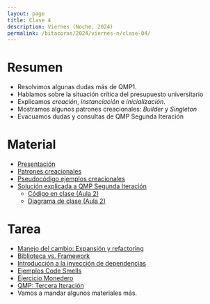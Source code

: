```yaml
---
layout: page
title: Clase 4
description: Viernes (Noche, 2024)
permalink: /bitacoras/2024/viernes-n/clase-04/
---
```



# Resumen

- Resolvimos algunas dudas más de QMP1.
- Hablamos sobre la situación crítica del presupuesto universitario 
- Explicamos _creación_, _instanciación_ e _inicialización_.
- Mostramos algunos patrones creacionales: _Builder_ y _Singleton_
- Evacuamos dudas y consultas de QMP Segunda Iteración

# Material

- [Presentación](https://docs.google.com/presentation/d/11khwAxqgbNdD7tqkgkaTlvoa1u3x1YjjW1J8TzJnQQQ/edit#slide=id.g35f391192_00)
- [Patrones creacionales](https://docs.google.com/document/d/1jyjLJiXhScB8204qPOHyHWqE5gRINvAbV3F4-x2E-hI/edit#)
- [Pseudocódigo ejemplos creacionales](https://github.com/dds-utn/ejemplos-creacionales)
- [Solución explicada a QMP Segunda Iteración](https://docs.google.com/document/d/1NeSJWVvj5JlEZo89kh99lO22X7GCJsPETSuNfw6cVeM/edit)
    - [Código en clase (Aula 2)](https://gist.github.com/flbulgarelli/56cfcef53fb45da3fd8bf27fff58e427)
    - [Diagrama de clase (Aula 2)](https://www.plantuml.com/plantuml/png/JOun3i8m34LtdyBgb0xb01Ngm8x4q0kOnXAH6bBPMH3YxjIaYLYYvCNlVoyhgU9D-Ea9t_01AEHAcINGkZD4D7xC35Fx-qEpKAJgNf88-IG_LpdFOKlEZhwyg-_gnVWYJ582NO_Z4Mt5BMuuxKrrrn6xipcPTUe07i4pSjpo2oF7Euj-0G00)

# Tarea

- [Manejo del cambio: Expansión y refactoring](https://docs.google.com/document/d/1cAje0qwy3Cus_ob0r-tatbcT01sDFeLt3MmSVmLeSxk/edit?usp=sharing)
- [Biblioteca vs. Framework](https://docs.google.com/document/d/1D_MCoh4J8kL1MAKNlbDgAMu2nYxri-81nZBYOPFWnO0/edit#heading=h.6ab0fffv8tld)
- [Introducción a la inyección de dependencias](https://docs.google.com/document/d/1GsW-hVF0XR76KunDILqkltyE1KIBvj3ldCCkyStjne0/edit?usp=sharing)
- [Ejemplos Code Smells](https://docs.google.com/document/d/1N-ZFQqcmge7TozZ1zOcW1tbFrn9IFEJm91X8MFGysik/edit?usp=sharing)
- [Ejercicio Monedero](https://github.com/dds-utn/dds-monedero-java8)
- [QMP: Tercera Iteración](https://docs.google.com/document/d/1XGb_Xt2v3viZY4RNky6zguL-ATv1iqEzHWhK4a6vsIk/edit#)
- Vamos a mandar algunos materiales más. 

